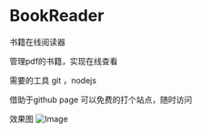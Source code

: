 # BookReader
书籍在线阅读器

管理pdf的书籍，实现在线查看

需要的工具  git ，nodejs

借助于github page 可以免费的打个站点，随时访问

效果图
![Image](https://raw.githubusercontent.com/smallDragonOne/BookReader/master/previewPic.png)
